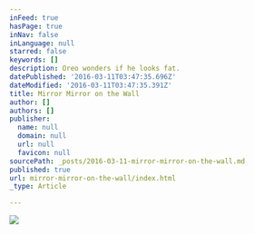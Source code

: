 ```yaml
---
inFeed: true
hasPage: true
inNav: false
inLanguage: null
starred: false
keywords: []
description: Oreo wonders if he looks fat.
datePublished: '2016-03-11T03:47:35.696Z'
dateModified: '2016-03-11T03:47:35.391Z'
title: Mirror Mirror on the Wall
author: []
authors: []
publisher:
  name: null
  domain: null
  url: null
  favicon: null
sourcePath: _posts/2016-03-11-mirror-mirror-on-the-wall.md
published: true
url: mirror-mirror-on-the-wall/index.html
_type: Article

---
```

![](https://the-grid-user-content.s3-us-west-2.amazonaws.com/c80ca216-4479-46f4-9e2f-d6de6c3e1abe.jpg)